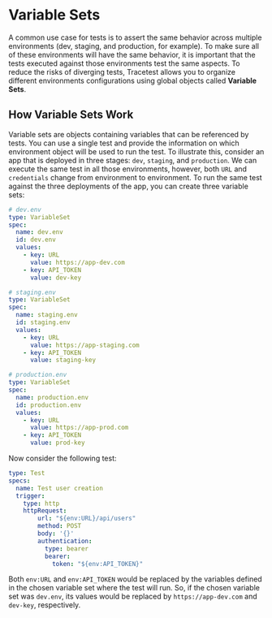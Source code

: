 # Variable Sets

A common use case for tests is to assert the same behavior across multiple environments (dev, staging, and production, for example). To make sure all of these environments will have the same behavior, it is important that the tests executed against those environments test the same aspects. To reduce the risks of diverging tests, Tracetest allows you to organize different environments configurations using global objects called **Variable Sets**.

## How Variable Sets Work

Variable sets are objects containing variables that can be referenced by tests. You can use a single test and provide the information on which environment object will be used to run the test. To illustrate this, consider an app that is deployed in three stages: `dev`, `staging`, and `production`. We can execute the same test in all those environments, however, both `URL` and `credentials` change from environment to environment. To run the same test against the three deployments of the app, you can create three variable sets:

```yaml
# dev.env
type: VariableSet
spec:
  name: dev.env
  id: dev.env
  values:
    - key: URL
      value: https://app-dev.com
    - key: API_TOKEN
      value: dev-key
```

```yaml
# staging.env
type: VariableSet
spec:
  name: staging.env
  id: staging.env
  values:
    - key: URL
      value: https://app-staging.com
    - key: API_TOKEN
      value: staging-key
```

```yaml
# production.env
type: VariableSet
spec:
  name: production.env
  id: production.env
  values:
    - key: URL
      value: https://app-prod.com
    - key: API_TOKEN
      value: prod-key
```

Now consider the following test:

```yaml
type: Test
specs:
  name: Test user creation
  trigger:
    type: http
    httpRequest:
        url: "${env:URL}/api/users"
        method: POST
        body: '{}'
        authentication:
          type: bearer
          bearer:
            token: "${env:API_TOKEN}"
```

Both `env:URL` and `env:API_TOKEN` would be replaced by the variables defined in the chosen variable set where the test will run. So, if the chosen variable set was `dev.env`, its values would be replaced by `https://app-dev.com` and `dev-key`, respectively.
